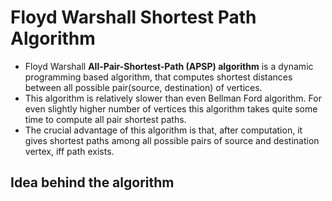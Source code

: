 # Floyd Warshall Shortest Path Algorithm
  - Floyd Warshall **All-Pair-Shortest-Path (APSP) algorithm** is a dynamic programming based algorithm, that computes shortest distances between all possible pair(source, destination) of vertices. 
  - This algorithm is relatively slower than even Bellman Ford algorithm. For even slightly higher number of vertices this algorithm takes quite some time to compute all pair shortest paths.
  - The crucial advantage of this algorithm is that, after computation, it gives shortest paths among all possible pairs of source and destination vertex, iff path exists.

## Idea behind the algorithm
